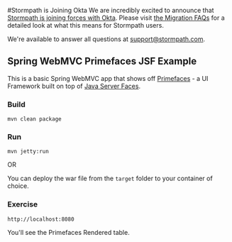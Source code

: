 #Stormpath is Joining Okta
We are incredibly excited to announce that [Stormpath is joining forces with Okta](https://stormpath.com/blog/stormpaths-new-path?utm_source=github&utm_medium=readme&utm-campaign=okta-announcement). Please visit [the Migration FAQs](https://stormpath.com/oktaplusstormpath?utm_source=github&utm_medium=readme&utm-campaign=okta-announcement) for a detailed look at what this means for Stormpath users.

We're available to answer all questions at [support@stormpath.com](mailto:support@stormpath.com).


## Spring WebMVC Primefaces JSF Example

This is a basic Spring WebMVC app that shows off [Primefaces](http://primefaces.org/) - a UI Framework built on top of [Java Server Faces](http://www.oracle.com/technetwork/java/javaee/javaserverfaces-139869.html).

### Build

```
mvn clean package
```

### Run

```
mvn jetty:run
```

OR

You can deploy the war file from the `target` folder to your container of choice.

### Exercise

```
http://localhost:8080
```

You'll see the Primefaces Rendered table.
